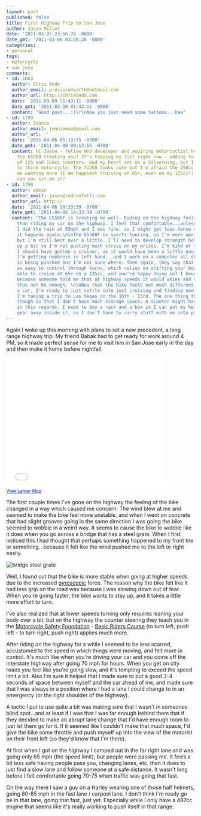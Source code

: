 ```yaml
---
layout: post
published: false
title: First Highway Trip to San Jose
author: Jason Miller
date: '2011-03-05 23:56:28 -0800'
date_gmt: '2011-03-06 03:56:28 -0800'
categories:
- personal
tags:
- motorcycle
- san jose
comments:
- id: 1663
  author: Chris Ondo
  author_email: precisionearth@hotmail.com
  author_url: http://chrisondo.com
  date: '2011-03-09 21:43:11 -0800'
  date_gmt: '2011-03-10 01:43:11 -0800'
  content: "Good post...:)\r\nNow you just need some tattoos...haa"
- id: 1789
  author: Jennie
  author_email: jenniewoo@gmail.com
  author_url: ''
  date: '2011-04-06 05:13:55 -0700'
  date_gmt: '2011-04-06 09:13:55 -0700'
  content: Hi Jason - fellow Web developer and aspiring motorcyclist here. :) How's
    the GS500 treating you? It's topping my list right now - adding to my little stable
    of 125 and 150cc scooters. Had my heart set on a Silverwing, but I'm starting
    to think motorcycle. The TU250 looks cute but I'm afraid the 250cc will leave
    me wanting more (I am happiest cruising at 65+, even on my 125cc!). How upright
    can you sit on it?
- id: 1790
  author: admin
  author_email: jason@redconfetti.com
  author_url: http://
  date: '2011-04-06 10:33:39 -0700'
  date_gmt: '2011-04-06 14:33:39 -0700'
  content: "The GS500F is treating me well. Riding on the highway feels no different
    than riding my car on the highway. I feel that comfortable...unless it's raining.
    I did the rain at 65mph and I was fine, so I might get less tense doing that when
    it happens again.\n\nThe GS500F is sports-touring, so I'm more upright than others,
    but I'm still bent over a little. I'll need to develop strength holding myself
    up a bit so I'm not putting much stress on my wrists. I'm kind of thinking that
    I should have gotten a cruiser, as it would have been a little easier on my wrists.
    I'm getting numbness in left hand...and I work on a computer all day...some nerve
    is being pinched but I'm not sure where. Then again, they say that cruisers aren't
    as easy to control through turns, which relies on shifting your body weight.\n\nYou're
    able to cruise at 65+ on a 125cc, and you're happy doing so? I bought the GS500
    because someone told me that at highway speeds it would whine and vibrate, and
    thus not be enough. \n\nNow that the bike feels not much different than driving
    a car, I'm ready to just settle into just cruising and finding new places to visit.
    I'm taking a trip to Las Vegas on the 16th - 23rd. The one thing that gets me
    though is that I don't have much storage space. A scooter might have been nicer
    in this regards. I need to buy a rack and a box so I can put my helmet and other
    gear away inside it, so I don't have to carry stuff with me into places I visit."
---
```


Again I woke up this morning with plans to set a new precedent, a long range
highway trip. My friend Babak had to get ready for work around 4 PM, so it made
perfect sense for me to visit him in San Jose early in the day and then make it
home before nightfall.

<iframe width="425" height="350" frameborder="0" scrolling="no" marginheight="0"
  marginwidth="0"
  src="//maps.google.com/maps?f=d&amp;source=s_d&amp;saddr=Blake+St,+Berkeley,+CA+94704&amp;daddr=37.81155,-122.19894+to:Payne+Avenue,+San+Jose,+CA+95117&amp;hl=en&amp;geocode=FSm_QQId8F22-Cm5GjmrhX6FgDFJVKFPhzTP5w%3BFV71QAIdZGS3-ClvRJY7uIePgDEsC8aAp10a1A%3BFWgrOQIdU-66-CmdBURTzMqPgDFj7qQEDQTAWA&amp;mra=dpe&amp;mrsp=1&amp;sz=10&amp;via=1&amp;sll=37.582155,-122.090785&amp;sspn=0.814044,1.259308&amp;ie=UTF8&amp;ll=37.582155,-122.090785&amp;spn=0.761817,1.167297&amp;z=9&amp;output=embed"
></iframe><br />
<small>
  <a  href="http://maps.google.com/maps?f=d&amp;source=embed&amp;saddr=Blake+St,+Berkeley,+CA+94704&amp;daddr=37.81155,-122.19894+to:Payne+Avenue,+San+Jose,+CA+95117&amp;hl=en&amp;geocode=FSm_QQId8F22-Cm5GjmrhX6FgDFJVKFPhzTP5w%3BFV71QAIdZGS3-ClvRJY7uIePgDEsC8aAp10a1A%3BFWgrOQIdU-66-CmdBURTzMqPgDFj7qQEDQTAWA&amp;mra=dpe&amp;mrsp=1&amp;sz=10&amp;via=1&amp;sll=37.582155,-122.090785&amp;sspn=0.814044,1.259308&amp;ie=UTF8&amp;ll=37.582155,-122.090785&amp;spn=0.761817,1.167297&amp;z=9"
    style="color:#0000FF;text-align:left">
    View Larger Map
  </a>
</small>

The first couple times I've gone on the highway the feeling of the bike changed
in a way which caused me concern. The wind blew at me and seemed to make the
bike feel more unstable, and when I went on concrete that had slight grooves
going in the same direction I was going the bike seemed to wobble in a weird
way. It seems to cause the bike to wobble like it does when you go across a
bridge that has a steel grate. When I first noticed this I had thought that
perhaps something happened to my front tire or something...because it felt like
the wind pushed me to the left or right easily.

![bridge steel grate]({{site.assets.url_prefix}}/images/posts/bridge-steel-grate.png "bridge steel grate")

Well, I found out that the bike is more stable when going at higher speeds due
to the increased [gyroscopic](http://en.wikipedia.org/wiki/Gyroscope) force. The
reason why the bike felt like it had less grip on the road was because I was
slowing down out of fear. When you're going faster, the bike wants to stay up,
and it takes a little more effort to turn.

I've also realized that at lower speeds turning only requires leaning your body
over a bit, but on the highway the counter steering they teach you in the
[Motorcycle Safety Foundation](http://www.msf-usa.org/) - [Basic Riders
Course](http://www.msf-usa.org/students.aspx#brc-brc) (to turn left, push left -
to turn right, push right) applies much more.

After riding on the highway for a while I seemed to be less scarred, accustomed
to the speed in which things were moving, and felt more in control. It's much
like when you're driving your car and you come off the interstate highway after
going 70 mph for hours. When you get on city roads you feel like you're going
slow, and it's tempting to exceed the speed limit a bit. Also I'm sure it helped
that I made sure to put a good 3-4 seconds of space between myself and the car
ahead of me, and made sure that I was always in a position where I had a lane I
could change to in an emergency (or the right shoulder of the highway).

A tactic I put to use quite a bit was making sure that I wasn't in someones
blind spot...and at least if I was that I was far enough behind them that if
they decided to make an abrupt lane change that I'd have enough room to just let
them go for it. If it seemed like I couldn't make that much space, I'd give the
bike some throttle and push myself up into the view of the motorist on their
front left (so they'd know that I'm there).

At first when I got on the highway I camped out in the far right lane and was
going only 65 mph (the speed limit), but people were passing me. It feels a bit
less safe having people pass you, changing lanes, etc. than it does to just find
a slow lane and follow someone at a safe distance. It wasn't long before I felt
comfortable going 70-75 when traffic was going that fast.

On the way there I saw a guy on a Harley wearing one of those half helmets,
going 80-85 mph in the fast lane / carpool lane. I don't think I'm ready go be
in that lane, going that fast, just yet. Especially while I only have a 487cc
engine that seems like it's really working to push itself in that range.

